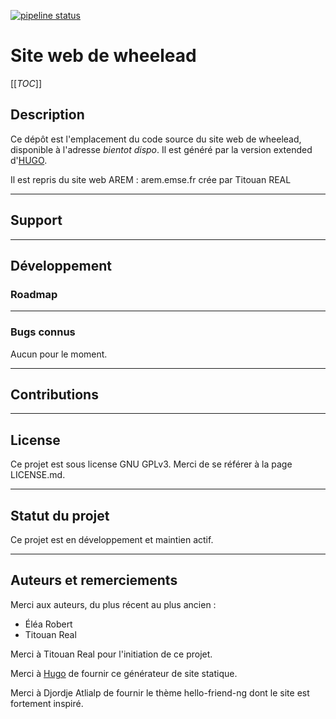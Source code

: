 [![pipeline status](https://gitlab.emse.fr/arem/site-web/badges/main/pipeline.svg)](https://gitlab.emse.fr/arem/site-web/-/commits/main)

# **Site web de wheelead**

[[_TOC_]]

## **Description**

Ce dépôt est l'emplacement du code source du site web de wheelead, disponible à l'adresse *bientot dispo*. Il est généré par la version extended d'[HUGO](https://gohugo.io/).

Il est repris du site web AREM : arem.emse.fr crée par Titouan REAL 

***

## **Support**

***

## **Développement**

### **Roadmap**



***

### **Bugs connus**

Aucun pour le moment.

***

## **Contributions**



***

## **License**

Ce projet est sous license GNU GPLv3. Merci de se référer à la page LICENSE.md.

***

## **Statut du projet**

Ce projet est en développement et maintien actif.

***

## **Auteurs et remerciements**



Merci aux auteurs, du plus récent au plus ancien :
* Éléa Robert
* Titouan Real

Merci à Titouan Real pour l'initiation de ce projet.

Merci à [Hugo](https://gohugo.io/) de fournir ce générateur de site statique.

Merci à Djordje Atlialp de fournir le thème hello-friend-ng dont le site est fortement inspiré.

